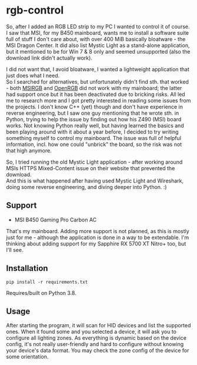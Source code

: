 # rgb-control

So, after I added an RGB LED strip to my PC I wanted to control it of course.
I saw that MSI, for my B450 mainboard, wants me to install a software suite
full of stuff I don't care about, with over 400 MiB basically bloatware - the MSI Dragon Center.
It did also list Mystic Light as a stand-alone application, but it mentioned to be
for Win 7 & 8 only and seemed unsupported (also the download link didn't actually work).

I did not want that, I avoid bloatware, I wanted a lightweight application that
just does what I need.  
So I searched for alternatives, but unfortunately didn't find sth. that worked - both
[MSIRGB](https://github.com/ixjf/MSIRGB) and [OpenRGB](https://gitlab.com/CalcProgrammer1/OpenRGB)
did not work with my mainboard; the latter had support once but it has been deactivated due
to bricking risks. All led me to research more and I got pretty interested in reading
some issues from the projects. I don't know C++ (yet) though and don't have experience
in reverse engineering, but I saw one guy mentioning that he wrote sth. in Python,
trying to help the issue by finding out how his Z490 (MSI) board works.
Not knowing Python really well, but having learned the basics and been
playing around with it about a year before, I decided to try writing something
myself to control my mainboard. The issue was full of helpful information,
incl. how one could "unbrick" the board, so the risk was not that high anymore.

So, I tried running the old Mystic Light application - after working around MSIs
HTTPS Mixed-Content issue on their website that prevented the download.  
And this is what happened after having used Mystic Light and Wireshark,
doing some reverse engineering, and diving deeper into Python. :)


## Support

- MSI B450 Gaming Pro Carbon AC

That's my mainboard. Adding more support is not planned, as this is mostly
just for me - although the application is done in a way to be extendable.
I'm thinking about adding support for my Sapphire RX 5700 XT Nitro+ too, but I'll see.


## Installation

`pip install -r requirements.txt`

Requires/built on Python 3.8.


## Usage

After starting the program, it will scan for HID devices and list the supported ones.
When it found some and you selected a device, it will ask you to configure all
lighting zones. As everything is dynamic based on the device config, it's not
really user-friendly and hard to configure without knowing your device's data format.
You may check the zone config of the device for some orientation.